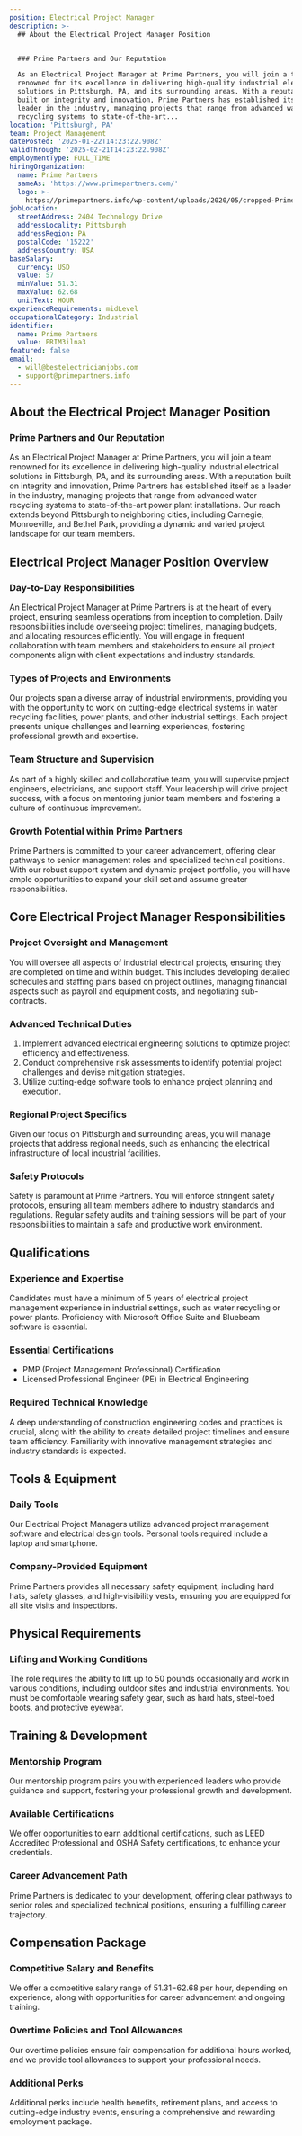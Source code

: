 ```yaml
---
position: Electrical Project Manager
description: >-
  ## About the Electrical Project Manager Position


  ### Prime Partners and Our Reputation

  As an Electrical Project Manager at Prime Partners, you will join a team
  renowned for its excellence in delivering high-quality industrial electrical
  solutions in Pittsburgh, PA, and its surrounding areas. With a reputation
  built on integrity and innovation, Prime Partners has established itself as a
  leader in the industry, managing projects that range from advanced water
  recycling systems to state-of-the-art...
location: 'Pittsburgh, PA'
team: Project Management
datePosted: '2025-01-22T14:23:22.908Z'
validThrough: '2025-02-21T14:23:22.908Z'
employmentType: FULL_TIME
hiringOrganization:
  name: Prime Partners
  sameAs: 'https://www.primepartners.com/'
  logo: >-
    https://primepartners.info/wp-content/uploads/2020/05/cropped-Prime-Partners-Logo-NO-BG-1.png
jobLocation:
  streetAddress: 2404 Technology Drive
  addressLocality: Pittsburgh
  addressRegion: PA
  postalCode: '15222'
  addressCountry: USA
baseSalary:
  currency: USD
  value: 57
  minValue: 51.31
  maxValue: 62.68
  unitText: HOUR
experienceRequirements: midLevel
occupationalCategory: Industrial
identifier:
  name: Prime Partners
  value: PRIM3ilna3
featured: false
email:
  - will@bestelectricianjobs.com
  - support@primepartners.info
---
```




## About the Electrical Project Manager Position

### Prime Partners and Our Reputation
As an Electrical Project Manager at Prime Partners, you will join a team renowned for its excellence in delivering high-quality industrial electrical solutions in Pittsburgh, PA, and its surrounding areas. With a reputation built on integrity and innovation, Prime Partners has established itself as a leader in the industry, managing projects that range from advanced water recycling systems to state-of-the-art power plant installations. Our reach extends beyond Pittsburgh to neighboring cities, including Carnegie, Monroeville, and Bethel Park, providing a dynamic and varied project landscape for our team members.

## Electrical Project Manager Position Overview

### Day-to-Day Responsibilities
An Electrical Project Manager at Prime Partners is at the heart of every project, ensuring seamless operations from inception to completion. Daily responsibilities include overseeing project timelines, managing budgets, and allocating resources efficiently. You will engage in frequent collaboration with team members and stakeholders to ensure all project components align with client expectations and industry standards.

### Types of Projects and Environments
Our projects span a diverse array of industrial environments, providing you with the opportunity to work on cutting-edge electrical systems in water recycling facilities, power plants, and other industrial settings. Each project presents unique challenges and learning experiences, fostering professional growth and expertise.

### Team Structure and Supervision
As part of a highly skilled and collaborative team, you will supervise project engineers, electricians, and support staff. Your leadership will drive project success, with a focus on mentoring junior team members and fostering a culture of continuous improvement.

### Growth Potential within Prime Partners
Prime Partners is committed to your career advancement, offering clear pathways to senior management roles and specialized technical positions. With our robust support system and dynamic project portfolio, you will have ample opportunities to expand your skill set and assume greater responsibilities.

## Core Electrical Project Manager Responsibilities

### Project Oversight and Management
You will oversee all aspects of industrial electrical projects, ensuring they are completed on time and within budget. This includes developing detailed schedules and staffing plans based on project outlines, managing financial aspects such as payroll and equipment costs, and negotiating sub-contracts.

### Advanced Technical Duties
1. Implement advanced electrical engineering solutions to optimize project efficiency and effectiveness.
2. Conduct comprehensive risk assessments to identify potential project challenges and devise mitigation strategies.
3. Utilize cutting-edge software tools to enhance project planning and execution.

### Regional Project Specifics
Given our focus on Pittsburgh and surrounding areas, you will manage projects that address regional needs, such as enhancing the electrical infrastructure of local industrial facilities.

### Safety Protocols
Safety is paramount at Prime Partners. You will enforce stringent safety protocols, ensuring all team members adhere to industry standards and regulations. Regular safety audits and training sessions will be part of your responsibilities to maintain a safe and productive work environment.

## Qualifications

### Experience and Expertise
Candidates must have a minimum of 5 years of electrical project management experience in industrial settings, such as water recycling or power plants. Proficiency with Microsoft Office Suite and Bluebeam software is essential.

### Essential Certifications
- PMP (Project Management Professional) Certification
- Licensed Professional Engineer (PE) in Electrical Engineering

### Required Technical Knowledge
A deep understanding of construction engineering codes and practices is crucial, along with the ability to create detailed project timelines and ensure team efficiency. Familiarity with innovative management strategies and industry standards is expected.

## Tools & Equipment

### Daily Tools
Our Electrical Project Managers utilize advanced project management software and electrical design tools. Personal tools required include a laptop and smartphone.

### Company-Provided Equipment
Prime Partners provides all necessary safety equipment, including hard hats, safety glasses, and high-visibility vests, ensuring you are equipped for all site visits and inspections.

## Physical Requirements

### Lifting and Working Conditions
The role requires the ability to lift up to 50 pounds occasionally and work in various conditions, including outdoor sites and industrial environments. You must be comfortable wearing safety gear, such as hard hats, steel-toed boots, and protective eyewear.

## Training & Development

### Mentorship Program
Our mentorship program pairs you with experienced leaders who provide guidance and support, fostering your professional growth and development.

### Available Certifications
We offer opportunities to earn additional certifications, such as LEED Accredited Professional and OSHA Safety certifications, to enhance your credentials.

### Career Advancement Path
Prime Partners is dedicated to your development, offering clear pathways to senior roles and specialized technical positions, ensuring a fulfilling career trajectory.

## Compensation Package

### Competitive Salary and Benefits
We offer a competitive salary range of $51.31-$62.68 per hour, depending on experience, along with opportunities for career advancement and ongoing training.

### Overtime Policies and Tool Allowances
Our overtime policies ensure fair compensation for additional hours worked, and we provide tool allowances to support your professional needs.

### Additional Perks
Additional perks include health benefits, retirement plans, and access to cutting-edge industry events, ensuring a comprehensive and rewarding employment package.